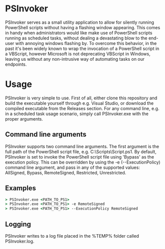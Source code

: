 # PSInvoker

PSInvoker serves as a small utility application to allow for silently running PowerShell scripts without having a flashing window appearing. This comes in handy when administrators would like make use of PowerShell scripts running as scheduled tasks, without dealing a devastating blow to the end-user with annoying windows flashing by. To overcome this behavior, in the past it's been widely known to wrap the invocation of a PowerShell script in a VBScript, however Microsoft is not deprecating VBScript in Windows, leaving us without any non-intrusive way of automating tasks on our endpoints.

# Usage

PSInvoker is very simple to use. First of all, either clone this repository and build the executable yourself through e.g. Visual Studio, or download the compiled executable from the Releases section.
For any command line, e.g. in a scheduled task usage scenario, simply call PSInvoker.exe with the proper arguments.

## Command line arguments

PSInvoker supports two command line arguments. The first argument is the full path of the PowerShell script file, e.g. C:\Scripts\Script.ps1. By default, PSInvoker is set to invoke the PowerShell script file using 'Bypass' as the execution policy. This can be overridden by using the -e (--ExecutionPolicy) command line argument, and pass in any of the supported values: AllSigned, Bypass, RemoteSigned, Restricted, Unrestricted.

## Examples
```cmd
> PSInvoker.exe <PATH_TO_PS1>
> PSInvoker.exe <PATH_TO_PS1> -e RemoteSigned
> PSInvoker.exe <PATH_TO_PS1> --ExecutionPolicy RemoteSigned
```

## Logging

PSInvoker writes to a log file placed in the %TEMP% folder called PSInvoker.log.
